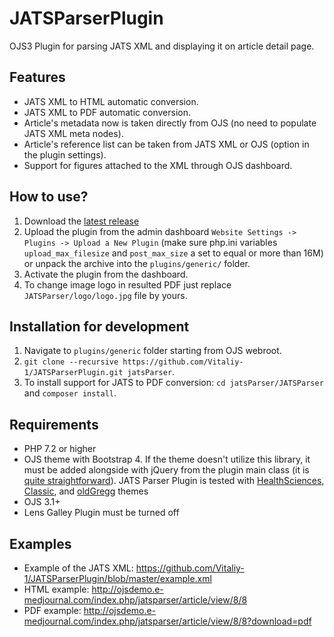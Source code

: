 # JATSParserPlugin
OJS3 Plugin for parsing JATS XML and displaying it on article detail page.
## Features 
* JATS XML to HTML automatic conversion.
* JATS XML to PDF automatic conversion.
* Article's metadata now is taken directly from OJS (no need to populate JATS XML meta nodes).
* Article's reference list can be taken from JATS XML or OJS (option in the plugin settings).
* Support for figures attached to the XML through OJS dashboard.
## How to use?
1. Download the [latest release](https://github.com/Vitaliy-1/JATSParserPlugin/releases) 
2. Upload the plugin from the admin dashboard `Website Settings -> Plugins -> Upload a New Plugin` (make sure php.ini variables `upload_max_filesize` and `post_max_size` a set to equal or more than 16M) or unpack the archive into the `plugins/generic/` folder.
3. Activate the plugin from the dashboard.
4. To change image logo in resulted PDF just replace `JATSParser/logo/logo.jpg` file by yours. 
## Installation for development
1. Navigate to `plugins/generic` folder starting from OJS webroot.
2. `git clone --recursive https://github.com/Vitaliy-1/JATSParserPlugin.git jatsParser`.
3. To install support for JATS to PDF conversion: `cd jatsParser/JATSParser` and `composer install`.  
## Requirements
* PHP 7.2 or higher
* OJS theme with Bootstrap 4. If the theme doesn't utilize this library, it must be added alongside with jQuery from the plugin main class (it is [quite straightforward](https://github.com/Vitaliy-1/JATSParserPlugin/blob/0bfbe3acba6841cbfbec01e220d8ae507cde02af/JatsParserPlugin.inc.php#L145-L148)). JATS Parser Plugin is tested with [HealthSciences](https://github.com/pkp/healthSciences), [Classic](https://github.com/Vitaliy-1/classic), and [oldGregg](https://github.com/Vitaliy-1/oldGregg) themes
* OJS 3.1+
* Lens Galley Plugin must be turned off
## Examples
* Example of the JATS XML: https://github.com/Vitaliy-1/JATSParserPlugin/blob/master/example.xml
* HTML example: http://ojsdemo.e-medjournal.com/index.php/jatsparser/article/view/8/8
* PDF example: http://ojsdemo.e-medjournal.com/index.php/jatsparser/article/view/8/8?download=pdf

